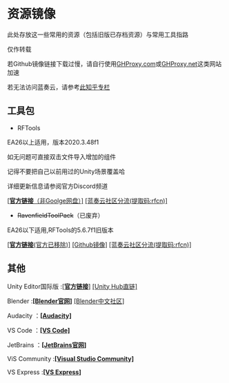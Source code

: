 # 资源镜像

此处存放这一些常用的资源（包括旧版已存档资源）与常用工具指路

仅作转载

若Github镜像链接下载过慢，请自行使用[GHProxy.com](https://ghproxy.com)或[GHProxy.net](https://ghproxy.net)这类网站加速

若无法访问蓝奏云，请参考[此知乎专栏](https://zhuanlan.zhihu.com/p/419457461)

## 工具包

- RFTools

EA26以上适用，版本2020.3.48f1

如无问题可直接双击文件导入增加的组件

记得不要把自己以前用过的Unity场景覆盖哈

详细更新信息请参阅官方Discord频道

[[**官方链接**（非Goolge网盘）]](https://www.ravenfieldgame.com/rftools/RFTools.unitypackage) [[蓝奏云社区分流(提取码:rfcn)]](https://wwyl.lanzoum.com/b052nto8h)

- ~~RavenfieldToolPack~~（已废弃）

EA26以下适用,RFTools的5.6.7f1旧版本

[[**官方链接**(官方已移除)]](http://ravenfieldgame.com/modding.html) [[Github镜像]](https://github.com/Leafx-code/RavenfieldCommunityResource/releases/download/Resource/RavenfieldToolsPack.zip) [[蓝奏云社区分流(提取码:rfcn)]](https://wwyl.lanzoum.com/b052nto8h)

## 其他
Unity Editor国际版 :[[**官方链接**]](https://download.unity3d.com/download_unity/75bff06b76bf/Windows64EditorInstaller/UnitySetup64-2020.3.43f1.exe) [[Unity Hub直链]](unityhub://2020.3.43f1/75bff06b76bf)

Blender :[**[Blender官网]**](https://www.blender.org/) [[Blender中文社区]](https://www.blendercn.org/downloadme)

Audacity ：[**[Audacity]**](https://www.audacityteam.org/)

VS Code ：[**[VS Code]**](https://code.visualstudio.com/)

JetBrains ：[**[JetBrains官网]**](www.jetbrains.com)

ViS Community :[**[Visual Studio Community]**](https://visualstudio.microsoft.com/zh-hans/vs/community/)

VS Express :[**[VS Express]**](https://visualstudio.microsoft.com/zh-hans/dev-essentials/)

